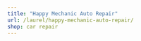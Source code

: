 ```yaml
---
title: "Happy Mechanic Auto Repair"
url: /laurel/happy-mechanic-auto-repair/
shop: car repair
---
```

